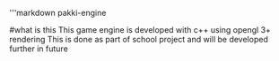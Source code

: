 '''markdown
pakki-engine

#what is this
This game engine is developed with c++ using opengl 3+ rendering
This is done as part of school project and will be developed further
in future